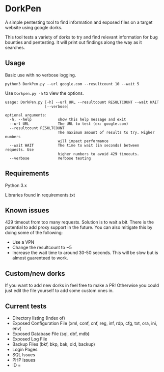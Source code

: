 # DorkPen
A simple pentesting tool to find information and exposed files on a target website using google dorks.

This tool tests a variety of dorks to try and find relevant information for bug bounties and pentesting. It will print out findings along the way as it searches.

## Usage

Basic use with no verbose logging.

`python3 DorkPen.py --url google.com --resultcount 10 --wait 5`

Use `Dorkpen.py -h` to view the options.

```
usage: DorkPen.py [-h] --url URL --resultcount RESULTCOUNT --wait WAIT
                  [--verbose]

optional arguments:
  -h, --help            show this help message and exit
  --url URL             The URL to test (ex: google.com)
  --resultcount RESULTCOUNT
                        The maximum amount of results to try. Higher numbers
                        will impact performance
  --wait WAIT           The time to wait (in seconds) between requests. Use
                        higher numbers to avoid 429 timeouts.
  --verbose             Verbose testing
```

## Requirements

Python 3.x

Libraries found in requirements.txt

## Known issues

429 timeout from too many requests. Solution is to wait a bit. There is the potential to add proxy support in the future. You can also mitigate this by doing some of the following:

* Use a VPN
* Change the resultcount to ~5
* Increase the wait time to around 30-50 seconds. This will be slow but is almost guarenteed to work.

## Custom/new dorks

If you want to add new dorks in feel free to make a PR! Otherwise you could just edit the file yourself to add some custom ones in.

## Current tests

* Directory listing (Index of)
* Exposed Configuration File (xml, conf, cnf, reg, inf, rdp, cfg, txt, ora, ini, env)
* Exposed Database File (sql, dbf, mdb)
* Exposed Log File
* Backup Files (bkf, bkp, bak, old, backup)
* Login Pages
* SQL Issues
* PHP Issues
* ID =
